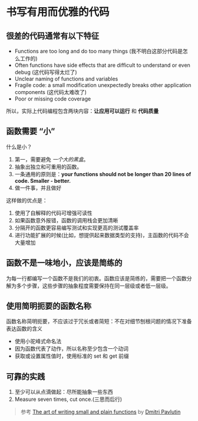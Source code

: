 # 书写有用而优雅的代码

## 很差的代码通常有以下特征

- Functions are too long and do too many things (我不明白这部分代码是怎么工作的)
- Often functions have side effects that are difficult to understand or even debug (这代码写得太烂了)
- Unclear naming of functions and variables
- Fragile code: a small modification unexpectedly breaks other application components (这代码太难改了)
- Poor or missing code coverage

所以，实际上代码编程包含两块内容：**让应用可以运行** 和 **代码质量**

## 函数需要 “小”

什么是小？

1. 第一，需要避免 *一个大的黑盒*。
2. 抽象出独立和可重用的函数。
3. 一条通用的原则是：**your functions should not be longer than 20 lines of code. Smaller - better.**
4. 做一件事，并且做好

这样做的优点是：

1. 使用了自解释的代码可增强可读性
2. 如果函数意外报错，函数的调用栈会更加清晰
3. 分隔开的函数更容易编写测试和实现更高的测试覆盖率
4. 进行功能扩展的时候(比如，想提供起来数据类型的支持)，主函数的代码不会大量增加

## 函数不是一味地小，应该是简练的

为每一行都编写一个函数不是我们的初衷。函数应该是简练的，需要把一个函数分解为多个步骤，这些步骤的抽象程度需要保持在同一层级或者低一层级。

## 使用简明扼要的函数名称

函数名称简明扼要，不应该过于冗长或者简短：不在对细节刨根问题的情况下准备表达函数的含义

- 使用小驼峰式命名法
- 因为函数代表了动作，所以名称至少包含一个动词
- 获取或设置属性值时，使用标准的 set 和 get 前缀

## 可靠的实践

1. 至少可以从点滴做起：尽所能抽象一些东西
2. Measure seven times, cut once.(三思而后行)

> 参考 [The art of writing small and plain functions](https://dmitripavlutin.com/the-art-of-writing-small-and-plain-functions/?utm_source=codropscollective) by [Dmitri Pavlutin](https://dmitripavlutin.com/author/dmitri-pavlutin/) 
